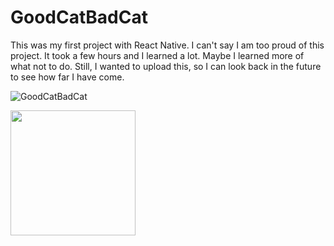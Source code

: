 # GoodCatBadCat

This was my first project with React Native. I can't say I am too proud of this project. It took a few hours and I learned a lot. Maybe I learned more of what not to do. Still, I wanted to upload this, so I can look back in the future to see how far I have come. 

![GoodCatBadCat](VideoOfApp_.gif)

<img src="VideoOfApp.gif" alt="" data-canonical-src="https://gyazo.com/eb5c5741b6a9a16c692170a41a49c858.png" width="200" />
